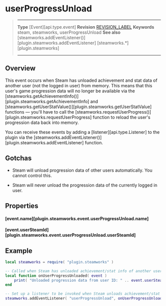 # userProgressUnload

> --------------------- ------------------------------------------------------------------------------------------
> __Type__              [Event][api.type.event]
> __Revision__          [REVISION_LABEL](REVISION_URL)
> __Keywords__          steam, steamworks, userProgressUnload
> __See also__          [steamworks.addEventListener()][plugin.steamworks.addEventListener]
>                       [steamworks.*][plugin.steamworks]
> --------------------- ------------------------------------------------------------------------------------------

## Overview

This event occurs when Steam has unloaded achievement and stat data of another user <nobr>(not the logged in user)</nobr> from memory. This means that this user's game progression data will no longer be available via the [steamworks.getAchievementInfo()][plugin.steamworks.getAchievementInfo] and [steamworks.getUserStatValue()][plugin.steamworks.getUserStatValue] functions&nbsp;&mdash; you'll have to call the [steamworks.requestUserProgress()][plugin.steamworks.requestUserProgress] function to reload the user's progression data back into memory.

You can receive these events by adding a [listener][api.type.Listener] to the plugin via the [steamworks.addEventListener()][plugin.steamworks.addEventListener] function.


## Gotchas

* Steam will unload progression data of other users automatically. You cannot control this.

* Steam will never unload the progression data of the currently logged in user.


## Properties

#### [event.name][plugin.steamworks.event.userProgressUnload.name]

#### [event.userSteamId][plugin.steamworks.event.userProgressUnload.userSteamId]


## Example

``````lua
local steamworks = require( "plugin.steamworks" )

-- Called when Steam has unloaded achievement/stat info of another user from memory
local function onUserProgressUnloaded( event )
	print( "Unloaded progression data from user ID: " .. event.userSteamId )
end

-- Set up a listener to be invoked when Steam unloads achievement/stat info of another user
steamworks.addEventListener( "userProgressUnload", onUserProgressUnloaded )
``````
